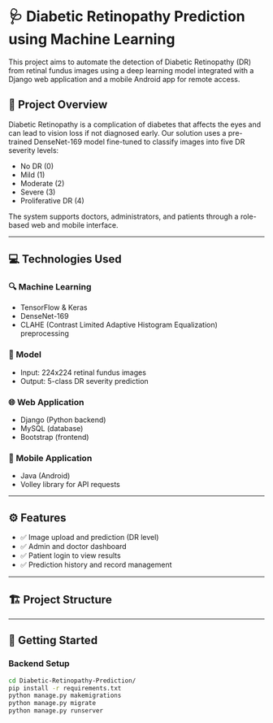 
# 🩺 Diabetic Retinopathy Prediction using Machine Learning

This project aims to automate the detection of Diabetic Retinopathy (DR) from retinal fundus images using a deep learning model integrated with a Django web application and a mobile Android app for remote access.

## 📌 Project Overview

Diabetic Retinopathy is a complication of diabetes that affects the eyes and can lead to vision loss if not diagnosed early. Our solution uses a pre-trained DenseNet-169 model fine-tuned to classify images into five DR severity levels:

- No DR (0)
- Mild (1)
- Moderate (2)
- Severe (3)
- Proliferative DR (4)

The system supports doctors, administrators, and patients through a role-based web and mobile interface.

---

## 💻 Technologies Used

### 🔍 Machine Learning
- TensorFlow & Keras
- DenseNet-169
- CLAHE (Contrast Limited Adaptive Histogram Equalization) preprocessing

### 🧠 Model
- Input: 224x224 retinal fundus images
- Output: 5-class DR severity prediction

### 🌐 Web Application
- Django (Python backend)
- MySQL (database)
- Bootstrap (frontend)

### 📱 Mobile Application
- Java (Android)
- Volley library for API requests

---

## ⚙️ Features

- ✅ Image upload and prediction (DR level)
- ✅ Admin and doctor dashboard
- ✅ Patient login to view results
- ✅ Prediction history and record management

---

## 🏗️ Project Structure

---

## 🚀 Getting Started

### Backend Setup
```bash
cd Diabetic-Retinopathy-Prediction/
pip install -r requirements.txt
python manage.py makemigrations
python manage.py migrate
python manage.py runserver


